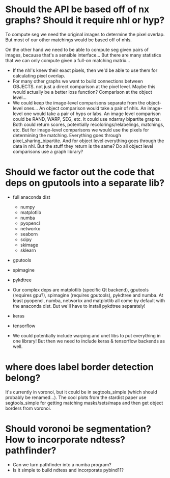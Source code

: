 # Should the API be based off of nx graphs? Should it require nhl or hyp?

To compute seg we need the original images to determine the pixel overlap. But most of our other matchings would be based off of nhls.

On the other hand we need to be able to compute seg given pairs of images, because that's a sensible interface... But there are many statistics that we can only compute given a full-on matching matrix...

- If the nhl's knew their exact pixels, then we'd be able to use them for calculating pixel overlap.
- For many other graphs we want to build connections between OBJECTS. not just a direct comparison at the pixel level. Maybe this would actually be a better loss function? Comparison at the object level...
- We could keep the image-level comparisons separate from the object-level ones... An object comparison would take a pair of nhls. An image-level one would take a pair of hyps or labs. An image level comparison could be RAND, WARP, SEG, etc. It could use ndarray bipartite graphs. Both could return scores, potentially recolorings/relabelings, matchings, etc. But for image-level comparisons we would use the pixels for determining the matching. Everything goes through pixel_sharing_bipartite. And for object level everything goes through the data in nhl. But the stuff they return is the same? Do all object level comparisons use a graph library?

# Should we factor out the code that deps on gputools into a separate lib?

- full anaconda dist
    + numpy
    + matplotlib
    + numba
    + pyopencl
    + networkx
    + seaborn
    + scipy
    + skimage
    + sklearn
- gputools
- spimagine
- pykdtree

- Our complex deps are matplotlib (specific Qt backend), gputools (requires gpu?), spimagine (requires gputools), pykdtree and numba. At least pyopencl, numba, networkx and matplotlib all come by default with the anaconda dist. But we'll have to install pykdtree separately!

- keras
- tensorflow

- We could potentially include warping and unet libs to put everything in one library! But then we need to include keras & tensorflow backends as well.

# where does label border detection belong?

It's currently in voronoi, but it could be in segtools_simple (which should probably be renamed...). The cool plots from the stardist paper use segtools_simple for getting matching masks/sets/maps and then get object borders from voronoi.

# Should voronoi be segmentation? How to incorporate ndtess? pathfinder?

- Can we turn pathfinder into a numba program?
- Is it simple to build ndtess and incorporate pybind11?